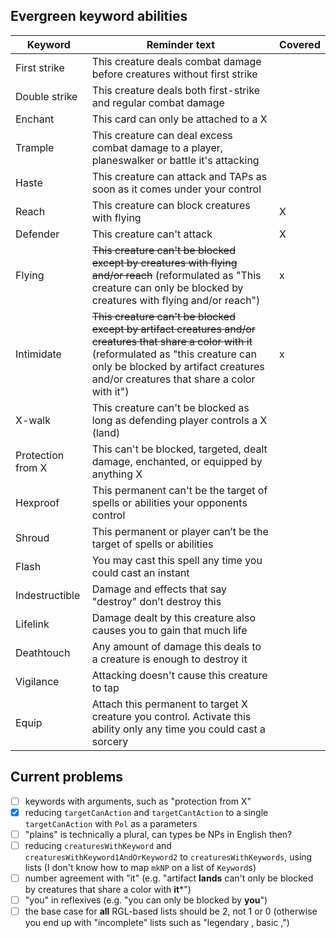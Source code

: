## Evergreen keyword abilities
| Keyword | Reminder text | Covered |
| --- | --- | --- |
| First strike | This creature deals combat damage before creatures without first strike |  |
| Double strike | This creature deals both first-strike and regular combat damage |  |
| Enchant | This card can only be attached to a X |  |
| Trample | This creature can deal excess combat damage to a player, planeswalker or battle it's attacking |  |
| Haste | This creature can attack and TAPs as soon as it comes under your control |  |
| Reach | This creature can block creatures with flying | X |
| Defender | This creature can't attack | X |
| Flying | ~~This creature can't be blocked except by creatures with flying and/or reach~~ (reformulated as "This creature can only be blocked by creatures with flying and/or reach") | x |
| Intimidate | ~~This creature can't be blocked except by artifact creatures and/or creatures that share a color with it~~ (reformulated as "this creature can only be blocked by artifact creatures and/or creatures that share a color with it") | x |
| X-walk | This creature can't be blocked as long as defending player controls a X (land) |  |
| Protection from X | This can't be blocked, targeted, dealt damage, enchanted, or equipped by anything X |  |
| Hexproof | This permanent can't be the target of spells or abilities your opponents control |  |
| Shroud | This permanent or player can’t be the target of spells or abilities |  |
| Flash | You may cast this spell any time you could cast an instant |  |
| Indestructible | Damage and effects that say "destroy" don’t destroy this |  |
| Lifelink | Damage dealt by this creature also causes you to gain that much life |  |
| Deathtouch | Any amount of damage this deals to a creature is enough to destroy it |  |
| Vigilance | Attacking doesn't cause this creature to tap |  |
| Equip | Attach this permanent to target X creature you control. Activate this ability only any time you could cast a sorcery |  |

## Current problems
- [ ] keywords with arguments, such as "protection from X"
- [x] reducing `targetCanAction` and `targetCantAction` to a single `targetCanAction` with `Pol` as a parameters
- [ ] "plains" is technically a plural, can types be NPs in English then? 
- [ ] reducing `creaturesWithKeyword` and `creaturesWithKeyword1AndOrKeyword2` to `creaturesWithKeywords`, using lists (I don't know how to map `mkNP` on a list of `Keyword`s)
- [ ] number agreement with "it" (e.g. "artifact __lands__ can't only be blocked by creatures that share a color with __it__*")
- [ ] "you" in reflexives (e.g. "you can only be blocked by __you__")
- [ ] the base case for __all__ RGL-based lists should be 2, not 1 or 0 (otherwise you end up with "incomplete" lists such as "legendary , basic ,")